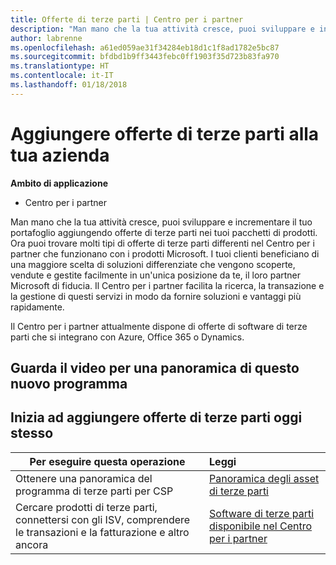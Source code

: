 ```yaml
---
title: Offerte di terze parti | Centro per i partner
description: "Man mano che la tua attività cresce, puoi sviluppare e incrementare il tuo portafoglio aggiungendo offerte di terze parti nei tuoi pacchetti di prodotti."
author: labrenne
ms.openlocfilehash: a61ed059ae31f34284eb18d1c1f8ad1782e5bc87
ms.sourcegitcommit: bfdbd1b9ff3443febc0ff1903f35d723b83fa970
ms.translationtype: HT
ms.contentlocale: it-IT
ms.lasthandoff: 01/18/2018
---
```

# <a name="add-third-party-offers-to-your-business"></a>Aggiungere offerte di terze parti alla tua azienda

**Ambito di applicazione**

- Centro per i partner

Man mano che la tua attività cresce, puoi sviluppare e incrementare il tuo portafoglio aggiungendo offerte di terze parti nei tuoi pacchetti di prodotti. Ora puoi trovare molti tipi di offerte di terze parti differenti nel Centro per i partner che funzionano con i prodotti Microsoft. I tuoi clienti beneficiano di una maggiore scelta di soluzioni differenziate che vengono scoperte, vendute e gestite facilmente in un'unica posizione da te, il loro partner Microsoft di fiducia. Il Centro per i partner facilita la ricerca, la transazione e la gestione di questi servizi in modo da fornire soluzioni e vantaggi più rapidamente.

Il Centro per i partner attualmente dispone di offerte di software di terze parti che si integrano con Azure, Office 365 o Dynamics.

## <a name="watch-the-video-for-an-overview-to-this-new-program"></a>Guarda il video per una panoramica di questo nuovo programma


## <a name="start-adding-third-party-offers-today"></a>Inizia ad aggiungere offerte di terze parti oggi stesso

|**Per eseguire questa operazione**   |**Leggi**   |
|------------------|:--------------------|
|Ottenere una panoramica del programma di terze parti per CSP  |[Panoramica degli asset di terze parti](https://assets.microsoft.com/ThirdPartyOffers-Overview.pptx)|
|Cercare prodotti di terze parti, connettersi con gli ISV, comprendere le transazioni e la fatturazione e altro ancora| [Software di terze parti disponibile nel Centro per i partner](third-party-help.md) 

